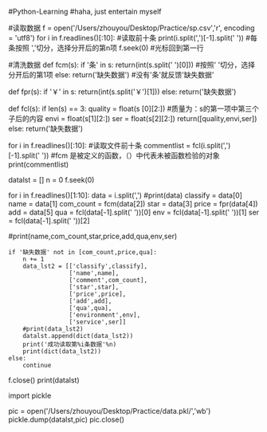 #Python-Learning
#haha, just entertain myself

#读取数据
f = open('/Users/zhouyou/Desktop/Practice/sp.csv','r', encoding = 'utf8')
for i in f.readlines()[:10]:     #读取前十条
    print(i.split(',')[-1].split('                                '))       #每条按照 ','切分，选择分开后的第n项
f.seek(0)                        #光标回到第一行

#清洗数据
def fcm(s):
    if '条' in s:
        return(int(s.split(' ')[0]))  #按照' '切分，选择分开后的第1项
    else:
        return('缺失数据')             #没有'条'就反馈'缺失数据'

def fpr(s):
    if '￥' in s:
        return(int(s.split('￥')[1]))
    else:
        return('缺失数据')

def fcl(s):
    if len(s) == 3:
        quality = float(s [0][2:])    #质量为：s的第一项中第三个子后的内容
        envi = float(s[1][2:])
        ser = float(s[2][2:])
        return([quality,envi,ser])
    else:
        return('缺失数据')


for i in f.readlines()[:10]:                                                         #读取文件前十条
    commentlist = fcl(i.split(',')[-1].split('                                '))    #fcm 是被定义的函数，（）中代表未被函数检验的对象
    print(commentlist)

datalst = []
n = 0
f.seek(0)

for i in f.readlines()[1:10]:
    data = i.split(',')
    #print(data)
    classify = data[0]
    name = data[1]
    com_count = fcm(data[2])
    star = data[3]
    price = fpr(data[4])
    add = data[5]
    qua = fcl(data[-1].split('                                '))[0]
    env = fcl(data[-1].split('                                '))[1]
    ser = fcl(data[-1].split('                                '))[2]

  #print(name,com_count,star,price,add,qua,env,ser)

    if '缺失数据' not in [com_count,price,qua]:
        n += 1
        data_lst2 = [['classify',classify],
                     ['name',name],
                     ['comment',com_count],
                     ['star',star],
                     ['price',price],
                     ['add',add],
                     ['qua',qua],
                     ['environment',env],
                     ['service',ser]]
        #print(data_lst2)
        datalst.append(dict(data_lst2))
        print('成功读取第%i条数据'%n)
        print(dict(data_lst2))
    else:
        continue

f.close()
print(datalst)

import pickle

pic = open('/Users/zhouyou/Desktop/Practice/data.pkl/','wb')
pickle.dump(datalst,pic)
pic.close()

